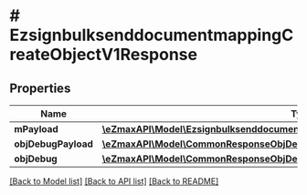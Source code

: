 # # EzsignbulksenddocumentmappingCreateObjectV1Response

## Properties

Name | Type | Description | Notes
------------ | ------------- | ------------- | -------------
**mPayload** | [**\eZmaxAPI\Model\EzsignbulksenddocumentmappingCreateObjectV1ResponseMPayload**](EzsignbulksenddocumentmappingCreateObjectV1ResponseMPayload.md) |  |
**objDebugPayload** | [**\eZmaxAPI\Model\CommonResponseObjDebugPayload**](CommonResponseObjDebugPayload.md) |  | [optional]
**objDebug** | [**\eZmaxAPI\Model\CommonResponseObjDebug**](CommonResponseObjDebug.md) |  | [optional]

[[Back to Model list]](../../README.md#models) [[Back to API list]](../../README.md#endpoints) [[Back to README]](../../README.md)
